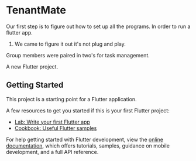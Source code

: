 # TenantMate

Our first step is to figure out how to set up all the programs. 
    In order to run a flutter app. 
1. We came to figure it out it's not plug and play.

Group members were paired in two's for task management. 
    
A new Flutter project.

## Getting Started

This project is a starting point for a Flutter application.

A few resources to get you started if this is your first Flutter project:

- [Lab: Write your first Flutter app](https://docs.flutter.dev/get-started/codelab)
- [Cookbook: Useful Flutter samples](https://docs.flutter.dev/cookbook)

For help getting started with Flutter development, view the
[online documentation](https://docs.flutter.dev/), which offers tutorials,
samples, guidance on mobile development, and a full API reference.
